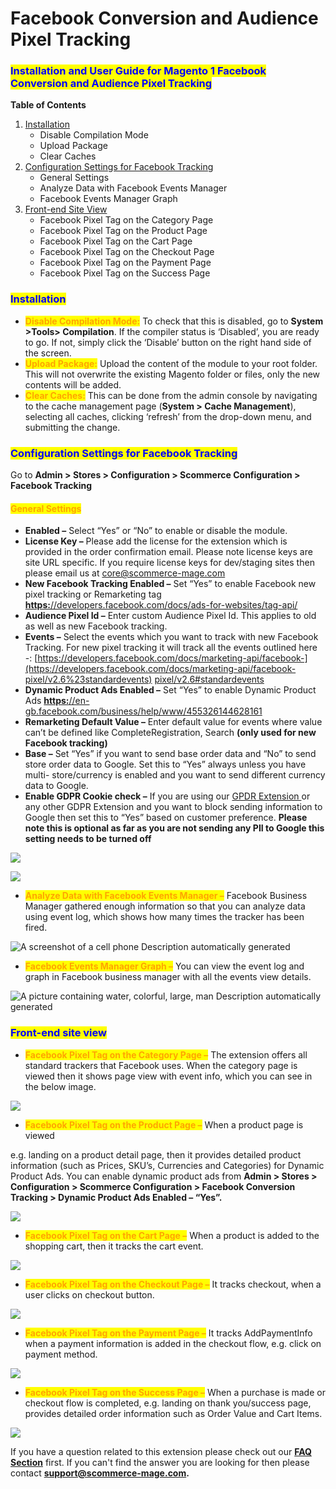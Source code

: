 # Facebook Conversion and Audience Pixel Tracking

### <mark style="color:blue;">Installation and User Guide for Magento 1 Facebook Conversion and Audience Pixel Tracking</mark>

**Table of Contents**

1. [Installation ](facebook-conversion-and-audience-pixel-tracking.md#\_bookmark0)
   * Disable Compilation Mode&#x20;
   * Upload Package&#x20;
   * Clear Caches&#x20;
2. [Configuration Settings for Facebook Tracking ](facebook-conversion-and-audience-pixel-tracking.md#\_bookmark4)
   * General Settings&#x20;
   * Analyze Data with Facebook Events Manager&#x20;
   * Facebook Events Manager Graph&#x20;
3. [Front-end Site View ](facebook-conversion-and-audience-pixel-tracking.md#\_bookmark8)
   * Facebook Pixel Tag on the Category Page&#x20;
   * Facebook Pixel Tag on the Product Page&#x20;
   * Facebook Pixel Tag on the Cart Page&#x20;
   * Facebook Pixel Tag on the Checkout Page&#x20;
   * Facebook Pixel Tag on the Payment Page&#x20;
   * Facebook Pixel Tag on the Success Page&#x20;

### <mark style="color:blue;">Installation</mark> <a href="#_bookmark0" id="_bookmark0"></a>

* <mark style="color:orange;">**Disable Compilation Mode:**</mark> To check that this is disabled, go to **System >Tools> Compilation**. If the compiler status is ‘Disabled’, you are ready to go. If not, simply click the ‘Disable’ button on the right hand side of the screen.
* <mark style="color:orange;">**Upload Package:**</mark> Upload the content of the module to your root folder. This will not overwrite the existing Magento folder or files, only the new contents will be added.
* <mark style="color:orange;">**Clear Caches:**</mark> This can be done from the admin console by navigating to the cache management page (**System > Cache Management**), selecting all caches, clicking ‘refresh’ from the drop-down menu, and submitting the change.

### <mark style="color:blue;">Configuration Settings for Facebook Tracking</mark> <a href="#_bookmark4" id="_bookmark4"></a>

Go to **Admin > Stores > Configuration > Scommerce Configuration > Facebook Tracking**

#### <mark style="color:orange;">General Settings</mark> <a href="#_bookmark5" id="_bookmark5"></a>

* **Enabled –** Select “Yes” or “No” to enable or disable the module.
* **License Key –** Please add the license for the extension which is provided in the order confirmation email. Please note license keys are site URL specific. If you require license keys for dev/staging sites then please email us at [core@scommerce-mage.com](mailto:core@scommerce-mage.com)
* **New Facebook Tracking Enabled –** Set “Yes” to enable Facebook new pixel tracking or Remarketing tag [**https:**//developers.facebook.com/docs/ads-for-websites/tag-api/](https://developers.facebook.com/docs/ads-for-websites/tag-api/)
* **Audience Pixel Id –** Enter custom Audience Pixel Id. This applies to old as well as new Facebook tracking.
* **Events –** Select the events which you want to track with new Facebook Tracking. For new pixel tracking it will track all the events outlined here -: [https://developers.facebook.com/docs/marketing-api/facebook-](https://developers.facebook.com/docs/marketing-api/facebook-pixel/v2.6%23standardevents) [pixel/v2.6#standardevents](https://developers.facebook.com/docs/marketing-api/facebook-pixel/v2.6%23standardevents)
* **Dynamic Product Ads Enabled –** Set “Yes” to enable Dynamic Product Ads [**https:**//en-gb.facebook.com/business/help/www/455326144628161](https://en-gb.facebook.com/business/help/www/455326144628161)
* **Remarketing Default Value –** Enter default value for events where value can’t be defined like CompleteRegistration, Search **(only used for new Facebook tracking)**
* **Base –** Set “Yes” if you want to send base order data and “No” to send store order data to Google. Set this to “Yes” always unless you have multi- store/currency is enabled and you want to send different currency data to Google.
* **Enable GDPR Cookie check –** If you are using our [GPDR Extension ](https://www.scommerce-mage.com/magento1-gdpr-compliance.html)or any other GDPR Extension and you want to block sending information to Google then set this to “Yes” based on customer preference. **Please note this is optional as far as you are not sending any PII to Google this setting needs to be turned off**

![](../../.gitbook/assets/m1fb\_general.png)

![](../../.gitbook/assets/m1fb\_general2.png)

* <mark style="color:orange;">**Analyze Data with Facebook Events Manager –**</mark> Facebook Business Manager gathered enough information so that you can analyze data using event log, which shows how many times the tracker has been fired.

![A screenshot of a cell phone  Description automatically generated](<../../.gitbook/assets/2 (53)>)

* <mark style="color:orange;">**Facebook Events Manager Graph –**</mark> You can view the event log and graph in Facebook business manager with all the events view details.

![A picture containing water, colorful, large, man  Description automatically generated](<../../.gitbook/assets/3 (71)>)

### <mark style="color:blue;">Front-end site view</mark> <a href="#_bookmark8" id="_bookmark8"></a>

* <mark style="color:orange;">**Facebook Pixel Tag on the Category Page –**</mark> The extension offers all standard trackers that Facebook uses. When the category page is viewed then it shows page view with event info, which you can see in the below image.

![](<../../.gitbook/assets/4 (11)>)

* <mark style="color:orange;">**Facebook Pixel Tag on the Product Page –**</mark> When a product page is viewed

e.g. landing on a product detail page, then it provides detailed product information (such as Prices, SKU’s, Currencies and Categories) for Dynamic Product Ads. You can enable dynamic product ads from **Admin > Stores > Configuration > Scommerce Configuration > Facebook Conversion Tracking > Dynamic Product Ads Enabled – “Yes”.**

![](<../../.gitbook/assets/5 (45)>)

* <mark style="color:orange;">**Facebook Pixel Tag on the Cart Page –**</mark> When a product is added to the shopping cart, then it tracks the cart event.

![](<../../.gitbook/assets/6 (64)>)

* <mark style="color:orange;">**Facebook Pixel Tag on the Checkout Page –**</mark> It tracks checkout, when a user clicks on checkout button.

![](<../../.gitbook/assets/7 (2)>)

* <mark style="color:orange;">**Facebook Pixel Tag on the Payment Page –**</mark> It tracks AddPaymentInfo when a payment information is added in the checkout flow, e.g. click on payment method.

![](../../.gitbook/assets/8)

* <mark style="color:orange;">**Facebook Pixel Tag on the Success Page –**</mark> When a purchase is made or checkout flow is completed, e.g. landing on thank you/success page, provides detailed order information such as Order Value and Cart Items.

![](<../../.gitbook/assets/9 (42)>)

If you have a question related to this extension please check out our [**FAQ Section**](https://www.scommerce-mage.com/magento-facebook-conversion-audience-tracking.html#faq) first. If you can't find the answer you are looking for then please contact [**support@scommerce-mage.com**](mailto:core@scommerce-mage.com)**.**

